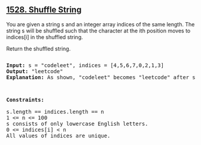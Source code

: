 <h2><a href ="https://leetcode.com/problems/shuffle-string/description/"  target="_blank">1528. Shuffle String</a></h2>

<p>You are given a string s and an integer array indices of the same length. The string s will be shuffled such that the character at the ith position moves to indices[i] in the shuffled string.

Return the shuffled string.</p>

<pre>
<p><strong>Input:</strong> s = "codeleet", indices = [4,5,6,7,0,2,1,3]
<strong>Output:</strong> "leetcode"
<strong>Explanation:</strong> As shown, "codeleet" becomes "leetcode" after shuffling. </p>
</pre>

<pre>
<strong>Constraints:</strong>

s.length == indices.length == n
1 <= n <= 100
s consists of only lowercase English letters.
0 <= indices[i] < n
All values of indices are unique.
</pre>
